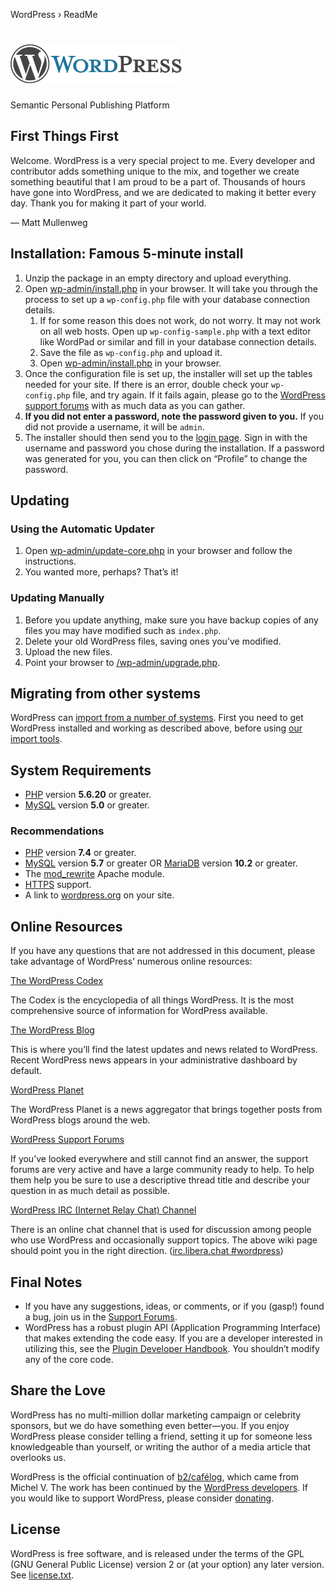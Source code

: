 WordPress › ReadMe

[![WordPress](wp-admin/images/wordpress-logo.png)](https://wordpress.org/)
==========================================================================

Semantic Personal Publishing Platform

First Things First
------------------

Welcome. WordPress is a very special project to me. Every developer and contributor adds something unique to the mix, and together we create something beautiful that I am proud to be a part of. Thousands of hours have gone into WordPress, and we are dedicated to making it better every day. Thank you for making it part of your world.

— Matt Mullenweg

Installation: Famous 5-minute install
-------------------------------------

1.  Unzip the package in an empty directory and upload everything.
2.  Open [wp-admin/install.php](wp-admin/install.php) in your browser. It will take you through the process to set up a `wp-config.php` file with your database connection details.
    1.  If for some reason this does not work, do not worry. It may not work on all web hosts. Open up `wp-config-sample.php` with a text editor like WordPad or similar and fill in your database connection details.
    2.  Save the file as `wp-config.php` and upload it.
    3.  Open [wp-admin/install.php](wp-admin/install.php) in your browser.
3.  Once the configuration file is set up, the installer will set up the tables needed for your site. If there is an error, double check your `wp-config.php` file, and try again. If it fails again, please go to the [WordPress support forums](https://wordpress.org/support/forums/) with as much data as you can gather.
4.  **If you did not enter a password, note the password given to you.** If you did not provide a username, it will be `admin`.
5.  The installer should then send you to the [login page](wp-login.php). Sign in with the username and password you chose during the installation. If a password was generated for you, you can then click on “Profile” to change the password.

Updating
--------

### Using the Automatic Updater

1.  Open [wp-admin/update-core.php](wp-admin/update-core.php) in your browser and follow the instructions.
2.  You wanted more, perhaps? That’s it!

### Updating Manually

1.  Before you update anything, make sure you have backup copies of any files you may have modified such as `index.php`.
2.  Delete your old WordPress files, saving ones you’ve modified.
3.  Upload the new files.
4.  Point your browser to [/wp-admin/upgrade.php](wp-admin/upgrade.php).

Migrating from other systems
----------------------------

WordPress can [import from a number of systems](https://wordpress.org/support/article/importing-content/). First you need to get WordPress installed and working as described above, before using [our import tools](wp-admin/import.php).

System Requirements
-------------------

*   [PHP](https://secure.php.net/) version **5.6.20** or greater.
*   [MySQL](https://www.mysql.com/) version **5.0** or greater.

### Recommendations

*   [PHP](https://secure.php.net/) version **7.4** or greater.
*   [MySQL](https://www.mysql.com/) version **5.7** or greater OR [MariaDB](https://mariadb.org/) version **10.2** or greater.
*   The [mod\_rewrite](https://httpd.apache.org/docs/2.2/mod/mod_rewrite.html) Apache module.
*   [HTTPS](https://wordpress.org/news/2016/12/moving-toward-ssl/) support.
*   A link to [wordpress.org](https://wordpress.org/) on your site.

Online Resources
----------------

If you have any questions that are not addressed in this document, please take advantage of WordPress’ numerous online resources:

[The WordPress Codex](https://codex.wordpress.org/)

The Codex is the encyclopedia of all things WordPress. It is the most comprehensive source of information for WordPress available.

[The WordPress Blog](https://wordpress.org/news/)

This is where you’ll find the latest updates and news related to WordPress. Recent WordPress news appears in your administrative dashboard by default.

[WordPress Planet](https://planet.wordpress.org/)

The WordPress Planet is a news aggregator that brings together posts from WordPress blogs around the web.

[WordPress Support Forums](https://wordpress.org/support/forums/)

If you’ve looked everywhere and still cannot find an answer, the support forums are very active and have a large community ready to help. To help them help you be sure to use a descriptive thread title and describe your question in as much detail as possible.

[WordPress IRC (Internet Relay Chat) Channel](https://make.wordpress.org/support/handbook/appendix/other-support-locations/introduction-to-irc/)

There is an online chat channel that is used for discussion among people who use WordPress and occasionally support topics. The above wiki page should point you in the right direction. ([irc.libera.chat #wordpress](https://web.libera.chat/#wordpress))

Final Notes
-----------

*   If you have any suggestions, ideas, or comments, or if you (gasp!) found a bug, join us in the [Support Forums](https://wordpress.org/support/forums/).
*   WordPress has a robust plugin API (Application Programming Interface) that makes extending the code easy. If you are a developer interested in utilizing this, see the [Plugin Developer Handbook](https://developer.wordpress.org/plugins/). You shouldn’t modify any of the core code.

Share the Love
--------------

WordPress has no multi-million dollar marketing campaign or celebrity sponsors, but we do have something even better—you. If you enjoy WordPress please consider telling a friend, setting it up for someone less knowledgeable than yourself, or writing the author of a media article that overlooks us.

WordPress is the official continuation of [b2/cafélog](http://cafelog.com/), which came from Michel V. The work has been continued by the [WordPress developers](https://wordpress.org/about/). If you would like to support WordPress, please consider [donating](https://wordpress.org/donate/).

License
-------

WordPress is free software, and is released under the terms of the GPL (GNU General Public License) version 2 or (at your option) any later version. See [license.txt](license.txt).